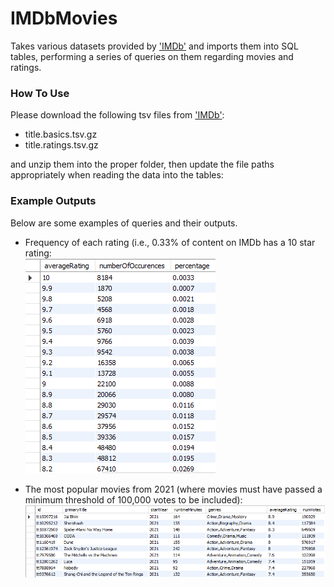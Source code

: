 # IMDbMovies
Takes various datasets provided by ['IMDb'](https://www.imdb.com/interfaces/) and imports them into SQL tables, performing a series of queries on them regarding movies and ratings.

### How To Use
Please download the following tsv files from ['IMDb'](https://www.imdb.com/interfaces/):
- title.basics.tsv.gz
- title.ratings.tsv.gz

and unzip them into the proper folder, then update the file paths appropriately when reading the data into the tables:  




### Example Outputs
Below are some examples of queries and their outputs.
- Frequency of each rating (i.e., 0.33% of content on IMDb has a 10 star rating:   
![Image failed to display.](imgs/AverageRatings.PNG)

- The most popular movies from 2021 (where movies must have passed a minimum threshold of 100,000 votes to be included):  
![Image failed to display.](imgs/Top10Movies2021.PNG)

